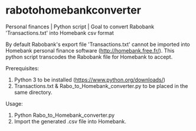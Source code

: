# rabotohomebankconverter
Personal finances | Python script | Goal to convert Rabobank 'Transactions.txt' into Homebank csv format

By default Rabobank's export file 'Transactions.txt' cannot be imported into Homebank personal finance software (http://homebank.free.fr/). This python script transcodes the Rabobank file for Homebank to accept. 

Prerequisites: 

1. Python 3 to be installed (https://www.python.org/downloads/)
2. Transactions.txt & Rabo_to_Homebank_converter.py to be placed in the same directory. 

Usage:

1. Python Rabo_to_Homebank_converter.py
2. Import the generated .csv file into Homebank. 
